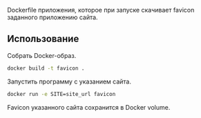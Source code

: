 Dockerfile приложения, которое при запуске скачивает favicon заданного приложению сайта.

## Использование

Собрать Docker-образ.

```sh
docker build -t favicon .
```

Запустить программу с указанием сайта.

```sh
docker run -e SITE=site_url favicon
```

Favicon указанного сайта сохранится в Docker volume.
